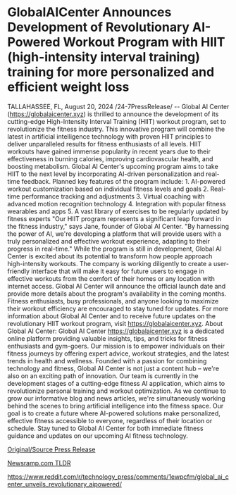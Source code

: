 # GlobalAICenter Announces Development of Revolutionary AI-Powered Workout Program with HIIT (high-intensity interval training) training for more personalized and efficient weight loss

TALLAHASSEE, FL, August 20, 2024 /24-7PressRelease/ -- Global AI Center (https://globalaicenter.xyz) is thrilled to announce the development of its cutting-edge High-Intensity Interval Training (HIIT) workout program, set to revolutionize the fitness industry. This innovative program will combine the latest in artificial intelligence technology with proven HIIT principles to deliver unparalleled results for fitness enthusiasts of all levels.  HIIT workouts have gained immense popularity in recent years due to their effectiveness in burning calories, improving cardiovascular health, and boosting metabolism. Global AI Center's upcoming program aims to take HIIT to the next level by incorporating AI-driven personalization and real-time feedback.  Planned key features of the program include: 1. AI-powered workout customization based on individual fitness levels and goals 2. Real-time performance tracking and adjustments 3. Virtual coaching with advanced motion recognition technology 4. Integration with popular fitness wearables and apps 5. A vast library of exercises to be regularly updated by fitness experts  "Our HIIT program represents a significant leap forward in the fitness industry," says Jane, founder of Global AI Center. "By harnessing the power of AI, we're developing a platform that will provide users with a truly personalized and effective workout experience, adapting to their progress in real-time." While the program is still in development, Global AI Center is excited about its potential to transform how people approach high-intensity workouts. The company is working diligently to create a user-friendly interface that will make it easy for future users to engage in effective workouts from the comfort of their homes or any location with internet access.  Global AI Center will announce the official launch date and provide more details about the program's availability in the coming months. Fitness enthusiasts, busy professionals, and anyone looking to maximize their workout efficiency are encouraged to stay tuned for updates.  For more information about Global AI Center and to receive future updates on the revolutionary HIIT workout program, visit https://globalaicenter.xyz.  About Global AI Center: Global AI Center https://globalaicenter.xyz is a dedicated online platform providing valuable insights, tips, and tricks for fitness enthusiasts and gym-goers. Our mission is to empower individuals on their fitness journeys by offering expert advice, workout strategies, and the latest trends in health and wellness.  Founded with a passion for combining technology and fitness, Global AI Center is not just a content hub – we're also on an exciting path of innovation. Our team is currently in the development stages of a cutting-edge fitness AI application, which aims to revolutionize personal training and workout optimization.  As we continue to grow our informative blog and news articles, we're simultaneously working behind the scenes to bring artificial intelligence into the fitness space. Our goal is to create a future where AI-powered solutions make personalized, effective fitness accessible to everyone, regardless of their location or schedule.  Stay tuned to Global AI Center for both immediate fitness guidance and updates on our upcoming AI fitness technology. 

[Original/Source Press Release](https://www.24-7pressrelease.com/press-release/513600/globalaicenter-announces-development-of-revolutionary-ai-powered-workout-program-with-hiit-high-intensity-interval-training-training-for-more-personalized-and-efficient-weight-loss)
                    

[Newsramp.com TLDR](None) 

https://www.reddit.com/r/technology_press/comments/1ewpcfm/global_ai_center_unveils_revolutionary_aipowered/